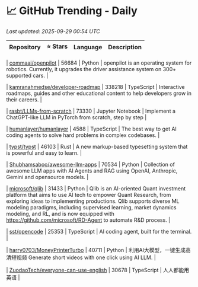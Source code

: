 # 📈 GitHub Trending - Daily

_Last updated: 2025-09-29 00:54 UTC_

| Repository | ⭐ Stars | Language | Description |
|------------|--------:|----------|-------------|

| [commaai/openpilot](https://github.com/commaai/openpilot) | 56684 | Python | openpilot is an operating system for robotics. Currently, it upgrades the driver assistance system on 300+ supported cars. |

| [kamranahmedse/developer-roadmap](https://github.com/kamranahmedse/developer-roadmap) | 338218 | TypeScript | Interactive roadmaps, guides and other educational content to help developers grow in their careers. |

| [rasbt/LLMs-from-scratch](https://github.com/rasbt/LLMs-from-scratch) | 73330 | Jupyter Notebook | Implement a ChatGPT-like LLM in PyTorch from scratch, step by step |

| [humanlayer/humanlayer](https://github.com/humanlayer/humanlayer) | 4588 | TypeScript | The best way to get AI coding agents to solve hard problems in complex codebases. |

| [typst/typst](https://github.com/typst/typst) | 46103 | Rust | A new markup-based typesetting system that is powerful and easy to learn. |

| [Shubhamsaboo/awesome-llm-apps](https://github.com/Shubhamsaboo/awesome-llm-apps) | 70534 | Python | Collection of awesome LLM apps with AI Agents and RAG using OpenAI, Anthropic, Gemini and opensource models. |

| [microsoft/qlib](https://github.com/microsoft/qlib) | 31433 | Python | Qlib is an AI-oriented Quant investment platform that aims to use AI tech to empower Quant Research, from exploring ideas to implementing productions. Qlib supports diverse ML modeling paradigms, including supervised learning, market dynamics modeling, and RL, and is now equipped with https://github.com/microsoft/RD-Agent to automate R&D process. |

| [sst/opencode](https://github.com/sst/opencode) | 25353 | TypeScript | AI coding agent, built for the terminal. |

| [harry0703/MoneyPrinterTurbo](https://github.com/harry0703/MoneyPrinterTurbo) | 40711 | Python | 利用AI大模型，一键生成高清短视频 Generate short videos with one click using AI LLM. |

| [ZuodaoTech/everyone-can-use-english](https://github.com/ZuodaoTech/everyone-can-use-english) | 30678 | TypeScript | 人人都能用英语 |
